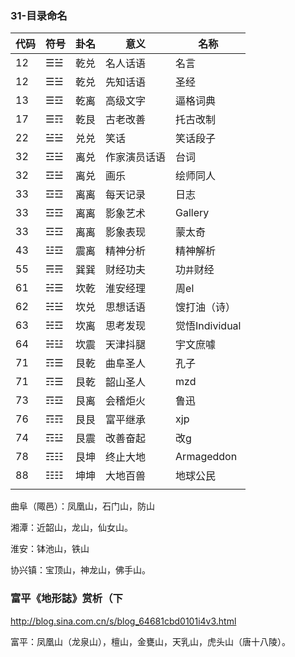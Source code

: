 ### 31-目录命名
代码|符号|卦名|意义|名称
---|---|---|---|---
12|☰☱|乾兑|名人话语|名言
12|☰☱|乾兑|先知话语|圣经
13|☰☲|乾离|高级文字|逼格词典
17|☰☶|乾艮|古老改善|托古改制
22|☱☱|兑兑|笑话|笑话段子
32|☲☱|离兑|作家演员话语|台词
32|☲☱|离兑|画乐|绘师同人
33|☲☲|离离|每天记录|日志
33|☲☲|离离|影象艺术|Gallery
33|☲☲|离离|影象表现|蒙太奇
43|☳☲|震离|精神分析|精神解析
55|☴☴|巽巽|财经功夫|功`井`财经
61|☵☰|坎乾|淮安经理|周el
62|☵☱|坎兑|思想话语|馊打油（诗）
63|☵☲|坎离|思考发现|觉悟Individual
64|☵☳|坎震|天津抖腿|宇文庶噱
71|☶☰|艮乾|曲阜圣人|孔子
71|☶☰|艮乾|韶山圣人|mzd
73|☶☲|艮离|会稽炬火|鲁迅
76|☶☶|艮艮|富平继承|xjp
74|☶☳|艮震|改善奋起|改g
78|☶☷|艮坤|终止大地|Armageddon
88|☷☷|坤坤|大地百兽|地球公民
||||

曲阜（陬邑）：凤凰山，石门山，防山

湘潭：近韶山，龙山，仙女山。

淮安：钵池山，铁山

协兴镇：宝顶山，神龙山，佛手山。
### 富平《地形誌》赏析（下
http://blog.sina.com.cn/s/blog_64681cbd0101i4v3.html

富平：凤凰山（龙泉山），檀山，金甕山，天乳山，虎头山（唐十八陵）。
